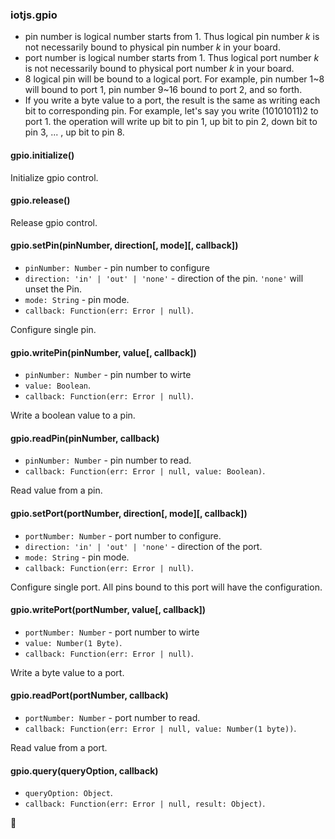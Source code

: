 
### iotjs.gpio

* pin number is logical number starts from 1. Thus logical pin number *k* is not necessarily bound to physical pin number *k* in your board.
* port number is logical number starts from 1. Thus logical port number *k* is not necessarily bound to physical port number *k* in your board.
* 8 logical pin will be bound to a logical port. For example, pin number 1~8 will bound to port 1, pin number 9~16 bound to port 2, and so forth.
* If you write a byte value to a port, the result is the same as writing each bit to corresponding pin. For example, let's say you write (10101011)2 to port 1. the operation will write up bit to pin 1, up bit to pin 2, down bit to pin 3, ... , up bit to pin 8.
  
#### gpio.initialize()
Initialize gpio control.

#### gpio.release()
Release gpio control.

#### gpio.setPin(pinNumber, direction[, mode][, callback])
* `pinNumber: Number` - pin number to configure
* `direction: 'in' | 'out' | 'none'` - direction of the pin. `'none'` will unset the Pin.
* `mode: String` - pin mode.
* `callback: Function(err: Error | null)`.

Configure single pin. 

#### gpio.writePin(pinNumber, value[, callback])
* `pinNumber: Number` - pin number to wirte
* `value: Boolean`.
* `callback: Function(err: Error | null)`.

Write a boolean value to a pin.

#### gpio.readPin(pinNumber, callback)
* `pinNumber: Number` - pin number to read.
* `callback: Function(err: Error | null, value: Boolean)`.

Read value from a pin.

#### gpio.setPort(portNumber, direction[, mode][, callback])
* `portNumber: Number` - port number to configure.
* `direction: 'in' | 'out' | 'none'` - direction of the port.
* `mode: String` - pin mode.
* `callback: Function(err: Error | null)`.

Configure single port. All pins bound to this port will have the configuration. 

#### gpio.writePort(portNumber, value[, callback])
* `portNumber: Number` - port number to wirte
* `value: Number(1 Byte)`.
* `callback: Function(err: Error | null)`.

Write a byte value to a port.

#### gpio.readPort(portNumber, callback)
* `portNumber: Number` - port number to read.
* `callback: Function(err: Error | null, value: Number(1 byte))`.

Read value from a port.

#### gpio.query(queryOption, callback)
* `queryOption: Object`.
* `callback: Function(err: Error | null, result: Object)`.

